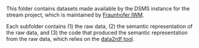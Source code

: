 This folder contains datasets made available by the DSMS instance for the stream project, which is maintained by [Fraunhofer IWM](https://github.com/MI-FraunhoferIWM).

Each subfolder contains (1) the raw data, (2) the semantic representation of the raw data, and (3) the code that produced the semantic representation from the raw data, which relies on the [data2rdf tool](https://github.com/MI-FraunhoferIWM/data2rdf).
